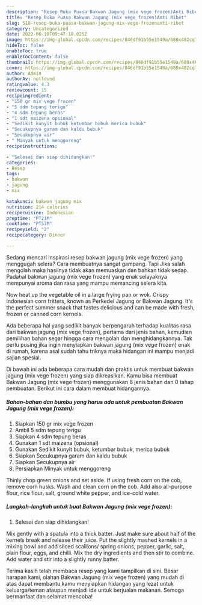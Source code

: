 ```yaml
---
description: "Resep Buka Puasa Bakwan Jagung (mix vege frozen)Anti Ribet"
title: "Resep Buka Puasa Bakwan Jagung (mix vege frozen)Anti Ribet"
slug: 518-resep-buka-puasa-bakwan-jagung-mix-vege-frozenanti-ribet
category: Uncategorized
date: 2022-06-10T09:47:18.025Z
image: https://img-global.cpcdn.com/recipes/846df91b55e1549a/680x482cq70/bakwan-jagung-mix-vege-frozen-foto-resep-utama.jpg
hideToc: false
enableToc: true
enableTocContent: false
thumbnail: https://img-global.cpcdn.com/recipes/846df91b55e1549a/680x482cq70/bakwan-jagung-mix-vege-frozen-foto-resep-utama.jpg
cover: https://img-global.cpcdn.com/recipes/846df91b55e1549a/680x482cq70/bakwan-jagung-mix-vege-frozen-foto-resep-utama.jpg
author: Admin
authorAv: notfound
ratingvalue: 4.3
reviewcount: 15
recipeingredient:
- "150 gr mix vege frozen"
- "5 sdm tepung terigu"
- "4 sdm tepung beras"
- "1 sdt maizena opsional"
- "Sedikit kunyit bubuk ketumbar bubuk merica bubuk"
- "Secukupnya garam dan kaldu bubuk"
- "Secukupnya air"
- " Minyak untuk menggoreng"
recipeinstructions:

- "Selesai dan siap dihidangkan!"
categories:
- Resep
tags:
- bakwan
- jagung
- mix

katakunci: bakwan jagung mix 
nutrition: 214 calories
recipecuisine: Indonesian
preptime: "PT21M"
cooktime: "PT57M"
recipeyield: "2"
recipecategory: Dinner

---
```



Sedang mencari inspirasi resep bakwan jagung (mix vege frozen) yang menggugah selera? Cara membuatnya sangat gampang. Tapi Jika salah mengolah maka hasilnya tidak akan memuaskan dan bahkan tidak sedap. Padahal bakwan jagung (mix vege frozen) yang enak selayaknya mempunyai aroma dan rasa yang mampu memancing selera kita.


Now heat up the vegetable oil in a large frying pan or wok. Crispy Indonesian corn fritters, known as Perkedel Jagung or Bakwan Jagung. It&#39;s the perfect summer snack that tastes delicious and can be made with fresh, frozen or canned corn kernels.

Ada beberapa hal yang sedikit banyak berpengaruh terhadap kualitas rasa dari bakwan jagung (mix vege frozen), pertama dari jenis bahan, kemudian pemilihan bahan segar hingga cara mengolah dan menghidangkannya. Tak perlu pusing jika ingin menyiapkan bakwan jagung (mix vege frozen) enak di rumah, karena asal sudah tahu triknya maka hidangan ini mampu menjadi sajian spesial.


Di bawah ini ada beberapa cara mudah dan praktis untuk membuat bakwan jagung (mix vege frozen) yang siap dikreasikan. Kamu bisa membuat Bakwan Jagung (mix vege frozen) menggunakan 8 jenis bahan dan 0 tahap pembuatan. Berikut ini cara dalam membuat hidangannya.

<!--inarticleads1-->

##### Bahan-bahan dan bumbu yang harus ada untuk pembuatan Bakwan Jagung (mix vege frozen):

1. Siapkan 150 gr mix vege frozen
1. Ambil 5 sdm tepung terigu
1. Siapkan 4 sdm tepung beras
1. Gunakan 1 sdt maizena (opsional)
1. Gunakan Sedikit kunyit bubuk, ketumbar bubuk, merica bubuk
1. Siapkan Secukupnya garam dan kaldu bubuk
1. Siapkan Secukupnya air
1. Persiapkan  Minyak untuk menggoreng


Thinly chop green onions and set aside. If using fresh corn on the cob, remove corn husks. Wash and clean corn on the cob. Add also all-purpose flour, rice flour, salt, ground white pepper, and ice-cold water. 

<!--inarticleads2-->

##### Langkah-langkah untuk buat Bakwan Jagung (mix vege frozen):


1. Selesai dan siap dihidangkan!

Mix gently with a spatula into a thick batter. Just make sure about half of the kernels break and release their juice. Put the slightly mashed kernels in a mixing bowl and add sliced scallions/ spring onions, pepper, garlic, salt, plain flour, eggs, and chilli. Mix the dry ingredients and then stir to combine. Add water and stir into a slightly runny batter. 

Terima kasih telah membaca resep yang kami tampilkan di sini. Besar harapan kami, olahan Bakwan Jagung (mix vege frozen) yang mudah di atas dapat membantu kamu menyiapkan hidangan yang lezat untuk keluarga/teman ataupun menjadi ide untuk berjualan makanan. Semoga bermanfaat dan selamat mencoba!
